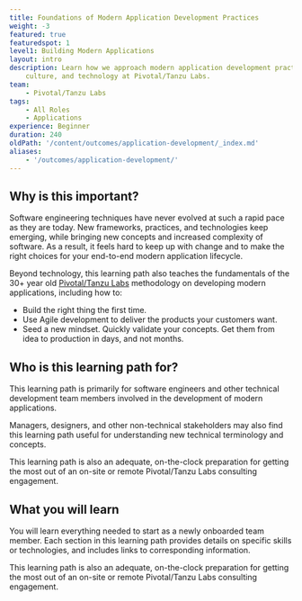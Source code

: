 ```yaml
---
title: Foundations of Modern Application Development Practices
weight: -3
featured: true
featuredspot: 1
level1: Building Modern Applications
layout: intro
description: Learn how we approach modern application development practices, teaming,
    culture, and technology at Pivotal/Tanzu Labs.
team:
    - Pivotal/Tanzu Labs
tags:
    - All Roles
    - Applications
experience: Beginner
duration: 240
oldPath: '/content/outcomes/application-development/_index.md'
aliases:
    - '/outcomes/application-development/'
---
```


## Why is this important?

Software engineering techniques have never evolved at such a rapid pace as they are today. New frameworks, practices, and technologies keep emerging, while bringing new concepts and increased complexity of software. As a result, it feels hard to keep up with change and to make the right choices for your end-to-end modern application lifecycle.

Beyond technology, this learning path also teaches the fundamentals of the 30+ year old [Pivotal/Tanzu Labs](https://en.wikipedia.org/wiki/Pivotal_Labs) methodology on developing modern applications, including how to:

-   Build the right thing the first time.
-   Use Agile development to deliver the products your customers want.
-   Seed a new mindset. Quickly validate your concepts. Get them from idea to production in days, and not months.

## Who is this learning path for?

This learning path is primarily for software engineers and other technical development team members involved in the development of modern applications.

Managers, designers, and other non-technical stakeholders may also find this learning path useful for understanding new technical terminology and concepts.

This learning path is also an adequate, on-the-clock preparation for getting the most out of an on-site or remote Pivotal/Tanzu Labs consulting engagement.

## What you will learn

You will learn everything needed to start as a newly onboarded team member. Each section in this learning path provides details on specific skills or technologies, and includes links to corresponding information.

This learning path is also an adequate, on-the-clock preparation for getting the most out of an on-site or remote Pivotal/Tanzu Labs consulting engagement.
